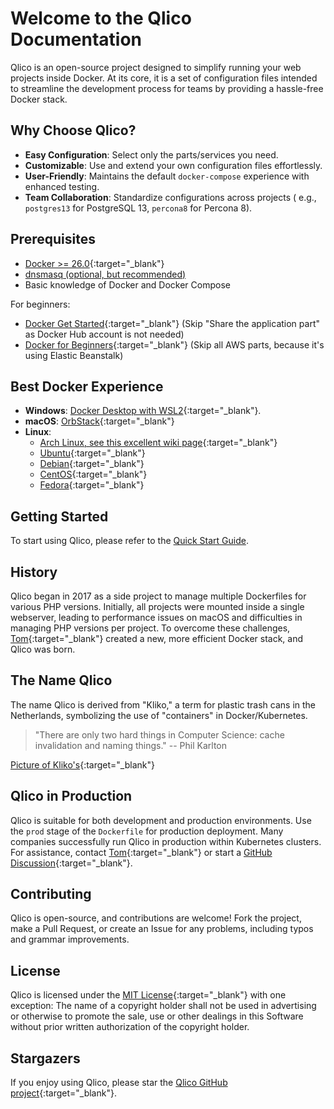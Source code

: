 # Welcome to the Qlico Documentation

Qlico is an open-source project designed to simplify running your web projects
inside Docker. At its core, it is a set of configuration files intended to
streamline the development process for teams by providing a hassle-free Docker
stack.

## Why Choose Qlico?

- **Easy Configuration**: Select only the parts/services you need.
- **Customizable**: Use and extend your own configuration files effortlessly.
- **User-Friendly**: Maintains the default `docker-compose` experience with
  enhanced testing.
- **Team Collaboration**: Standardize configurations across projects (
  e.g., `postgres13` for PostgreSQL 13, `percona8` for Percona 8).

## Prerequisites

- [Docker >= 26.0](https://docs.docker.com/get-docker/){:target="_blank"}
- [dnsmasq (optional, but recommended)](dnsmasq.md)
- Basic knowledge of Docker and Docker Compose

For beginners:

- [Docker Get Started](https://docs.docker.com/get-started/){:target="_blank"} (Skip "Share the application part" as Docker Hub account is not needed)
- [Docker for Beginners](https://docker-curriculum.com/){:target="_blank"} (Skip all AWS parts, because it's using Elastic Beanstalk)

## Best Docker Experience

- **Windows**: [Docker Desktop with WSL2](https://www.docker.com/products/docker-desktop/){:target="_blank"}.
- **macOS**: [OrbStack](https://orbstack.dev/){:target="_blank"}
- **Linux**:
    - [Arch Linux, see this excellent wiki page](https://wiki.archlinux.org/title/docker){:target="_blank"}
    - [Ubuntu](https://docs.docker.com/install/linux/docker-ce/ubuntu/){:target="_blank"}
    - [Debian](https://docs.docker.com/install/linux/docker-ce/debian/){:target="_blank"}
    - [CentOS](https://docs.docker.com/install/linux/docker-ce/centos/){:target="_blank"}
    - [Fedora](https://docs.docker.com/install/linux/docker-ce/fedora/){:target="_blank"}

## Getting Started

To start using Qlico, please refer to the [Quick Start Guide](quick-start.md).

## History

Qlico began in 2017 as a side project to manage multiple Dockerfiles for various
PHP versions. Initially, all projects were mounted inside a single webserver,
leading to performance issues on macOS and difficulties in managing PHP versions
per project. To overcome these challenges, [Tom](https://github.com/TomKeur){:target="_blank"}
created a new, more efficient Docker stack, and Qlico was born.

## The Name Qlico

The name Qlico is derived from "Kliko," a term for plastic trash cans in the
Netherlands, symbolizing the use of "containers" in Docker/Kubernetes.

> "There are only two hard things in Computer Science: cache invalidation and
> naming things."
> -- Phil Karlton

[Picture of Kliko's](https://nl.wikipedia.org/wiki/Minicontainer#/media/Bestand:Kliko_op_Bonaire,_Nederlandse_Antillen_-_IMG_8372.JPG){:target="_blank"}

## Qlico in Production

Qlico is suitable for both development and production environments. 
Use the `prod` stage of the `Dockerfile` for production deployment. 
Many companies successfully run Qlico in production within Kubernetes clusters. 
For assistance, contact [Tom](https://github.com/TomKeur){:target="_blank"} or start
a [GitHub Discussion](https://github.com/qlico/qlico/discussions){:target="_blank"}.

## Contributing

Qlico is open-source, and contributions are welcome! Fork the project, make a
Pull Request, or create an Issue for any problems, including typos and grammar
improvements.

## License 

Qlico is licensed under the [MIT License](https://github.com/qlico/qlico/blob/main/LICENSE){:target="_blank"} with one exception:
The name of a copyright holder shall not
be used in advertising or otherwise to promote the sale, use or other dealings
in this Software without prior written authorization of the copyright holder.

## Stargazers

If you enjoy using Qlico, please star
the [Qlico GitHub project](https://github.com/qlico/qlico){:target="_blank"}.

